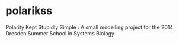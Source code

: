 polarikss
=========

Polarity Kept Stupidly Simple : A small modelling project for the 2014 Dresden Summer School in Systems Biology

